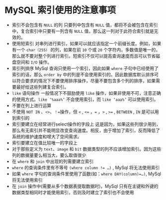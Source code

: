 # MySQL 索引使用的注意事项

- 索引不会包含有 `NULL` 的列 只要列中包含有 `NULL` 值，都将不会被包含在索引中，复合索引中只要有一列含有 `NULL` 值，那么这一列对于此符合索引就是无效的。
- 使用短索引 对串列进行索引，如果可以就应该指定一个前缀长度。例如，如果有一个 `char（255）` 的列，如果在前 `10` 个或 `20` 个字符内，多数值是唯一的，那么就不要对整个列进行索引。短索引不仅可以提高查询速度而且可以节省磁盘空间和 `I/O` 操作。
- 索引列排序 MySql 查询只使用一个索引，因此如果 `where` 子句中已经使用了索引的话，那么 `order by` 中的列是不会使用索引的。因此数据库默认排序可以符合要求的情况下不要使用排序操作，尽量不要包含多个列的排序，如果需要最好给这些列建复合索引。
- `like` 语句操作 一般情况下不鼓励使用 `like` 操作，如果非使用不可，注意正确的使用方式。`like ‘%aaa%’` 不会使用索引，而 `like ‘aaa%’` 可以使用索引。
- 不要在列上进行运算
- 不使用 `NOT IN` 、`<>`、`！=`操作，但 `<` , `<=` ，`=` ，`>` , `>=` , `BETWEEN` , `IN` 是可以用到索引的
- 索引要建立在经常进行select操作的字段上 这是因为，如果这些列很少用到，那么有无索引并不能明显改变查询速度。相反，由于增加了索引，反而降低了系统的维护速度和增大了空间需求。
- 索引要建立在值比较唯一的字段上
- 对于那些定义为 `text`、`image` 和 `bit` 数据类型的列不应该增加索引。因为这些列的数据量要么相当大，要么取值很少
- 在 `where` 和 `join` 中出现的列需要建立索引
- `where` 的查询条件里有不等号 `(where column != …)` , MySql 将无法使用索引
- 如果 `where` 字句的查询条件里使用了函数(如：`where DAY(column)=…)`, MySql 将无法使用索引
- 在 `join` 操作中(需要从多个数据表提取数据时)，MySql 只有在主键和外键的数据类型相同时才能使用索引，否则及时建立了索引也不会使用
